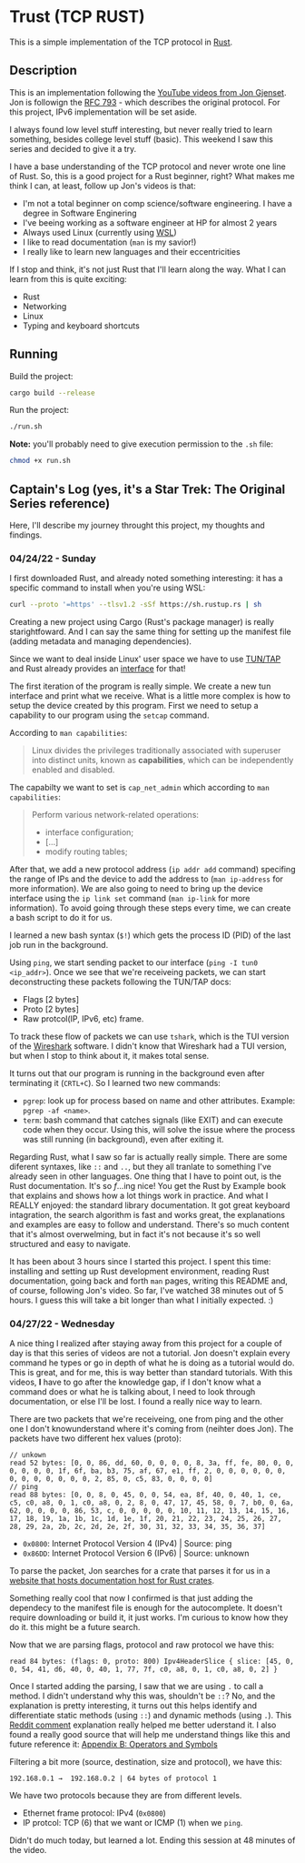 # Trust (TCP RUST)

This is a simple implementation of the TCP protocol in [Rust](https://www.rust-lang.org/).

## Description

This is an implementation following the [YouTube videos from Jon Gjenset](https://www.youtube.com/watch?v=bzja9fQWzdA&).
Jon is followign the [RFC 793](https://datatracker.ietf.org/doc/html/rfc793) - which describes the original protocol. For this project, IPv6 implementation will be set aside.

I always found low level stuff interesting, but never really tried to learn something, besides college level stuff (basic). This weekend I saw this series and decided to give it a try.

I have a base understanding of the TCP protocol and never wrote one line of Rust. So, this is a good project for a Rust beginner, right? What makes me think I can, at least, follow up Jon's videos is that:

- I'm not a total beginner on comp science/software engineering. I have a degree in Software Enginering
- I've beeing working as a software engineer at HP for almost 2 years
- Always used Linux (currently using [WSL](https://docs.microsoft.com/en-us/windows/wsl/))
- I like to read documentation (`man` is my savior!)
- I really like to learn new languages and their eccentricities

If I stop and think, it's not just Rust that I'll learn along the way. What I can learn from this is quite exciting:

- Rust
- Networking
- Linux
- Typing and keyboard shortcuts

## Running

Build the project:

```sh
cargo build --release
```

Run the project:

```sh
./run.sh
```

**Note:** you'll probably need to give execution permission to the `.sh` file:

```sh
chmod +x run.sh
```

## Captain's Log (yes, it's a Star Trek: The Original Series reference)

Here, I'll describe my journey throught this project, my thoughts and findings.

### 04/24/22 - Sunday

I first downloaded Rust, and already noted something interesting: it has a specific command to install when you're using WSL:

```sh
curl --proto '=https' --tlsv1.2 -sSf https://sh.rustup.rs | sh
```

Creating a new project using Cargo (Rust's package manager) is really starightfoward. And I can say the same thing for setting up the manifest file (adding metadata and managing dependencies).

Since we want to deal inside Linux' user space we have to use [TUN/TAP](https://www.kernel.org/doc/Documentation/networking/tuntap.txt) and Rust already provides an [interface](https://docs.rs/tun-tap/latest/tun_tap/) for that!

The first iteration of the program is really simple. We create a new tun interface and print what we receive. What is a little more complex is how to setup the device created by this program. First we need to setup a capability to our program using the `setcap` command.

According to `man capabilities`:

> Linux divides the privileges traditionally associated with superuser into distinct units, known as **capabilities**, which can be independently enabled and disabled.

The capabilty we want to set is `cap_net_admin` which according to `man capabilities`:

> Perform various network-related operations:
>
> - interface configuration;
> - [...]
> - modify routing tables;

After that, we add a new protocol address (`ip addr add` command) specifing the range of IPs and the device to add the address to (`man ip-address` for more information). We are also going to need to bring up the device interface using the `ip link set` command (`man ip-link` for more information). To avoid going through these steps every time, we can create a bash script to do it for us.

I learned a new bash syntax (`$!`) which gets the process ID (PID) of the last job run in the background.

Using `ping`, we start sending packet to our interface (`ping -I tun0 <ip_addr>`). Once we see that we're receiveing packets, we can start deconstructing these packets following the TUN/TAP docs:

- Flags [2 bytes]
- Proto [2 bytes]
- Raw protcol(IP, IPv6, etc) frame.

To track these flow of packets we can use `tshark`, which is the TUI version of the [Wireshark](https://www.wireshark.org/) software. I didn't know that Wireshark had a TUI version, but when I stop to think about it, it makes total sense.

It turns out that our program is running in the background even after terminating it (`CRTL+C`). So I learned two new commands:

- `pgrep`: look up for process based on name and other attributes. Example: `pgrep -af <name>`.
- `term`: bash command that catches signals (like EXIT) and can execute code when they occur. Using this, will solve the issue where the process was still running (in background), even after exiting it.

Regarding Rust, what I saw so far is actually really simple. There are some diferent syntaxes, like `::` and `..`, but they all tranlate to something I've already seen in other languages. One thing that I have to point out, is the Rust documentation. It's so _f_...ing nice! You get the Rust by Example book that explains and shows how a lot things work in practice. And what I REALLY enjoyed: the standard library documentation. It got great keyboard intagration, the search algorithm is fast and works great, the explanations and examples are easy to follow and understand. There's so much content that it's almost overwelming, but in fact it's not because it's so well structured and easy to navigate.

It has been about 3 hours since I started this project. I spent this time: installing and setting up Rust development environment, reading Rust documentation, going back and forth `man` pages, writing this README and, of course, following Jon's video. So far, I've watched 38 minutes out of 5 hours. I guess this will take a bit longer than what I initially expected. :)

### 04/27/22 - Wednesday

A nice thing I realized after staying away from this project for a couple of day is that this series of videos are not a tutorial. Jon doesn't explain every command he types or go in depth of what he is doing as a tutorial would do. This is great, and for me, this is way better than standard tutorials. With this videos, **I** have to go after the knowledge gap, if I don't know what a command does or what he is talking about, I need to look through documentation, or else I'll be lost. I found a really nice way to learn.

There are two packets that we're receiveing, one from ping and the other one I don't knowunderstand where it's coming from (neihter does Jon). The packets have two different hex values (proto):

```
// unkown
read 52 bytes: [0, 0, 86, dd, 60, 0, 0, 0, 0, 8, 3a, ff, fe, 80, 0, 0, 0, 0, 0, 0, 1f, 6f, ba, b3, 75, af, 67, e1, ff, 2, 0, 0, 0, 0, 0, 0, 0, 0, 0, 0, 0, 0, 0, 2, 85, 0, c5, 83, 0, 0, 0, 0]
// ping
read 88 bytes: [0, 0, 8, 0, 45, 0, 0, 54, ea, 8f, 40, 0, 40, 1, ce, c5, c0, a8, 0, 1, c0, a8, 0, 2, 8, 0, 47, 17, 45, 58, 0, 7, b0, 0, 6a, 62, 0, 0, 0, 0, 86, 53, c, 0, 0, 0, 0, 0, 10, 11, 12, 13, 14, 15, 16, 17, 18, 19, 1a, 1b, 1c, 1d, 1e, 1f, 20, 21, 22, 23, 24, 25, 26, 27, 28, 29, 2a, 2b, 2c, 2d, 2e, 2f, 30, 31, 32, 33, 34, 35, 36, 37]
```

- `0x0800`: Internet Protocol Version 4 (IPv4) | Source: ping
- `0x86DD`: Internet Protocol Version 6 (IPv6) | Source: unknown

To parse the packet, Jon searches for a crate that parses it for us in a [website that hosts documentation host for Rust crates](https://docs.rs/about).

Something really cool that now I confirmed is that just adding the dependecy to the manifest file is enough for the autocomplete. It doesn't require downloading or build it, it just works. I'm curious to know how they do it. this might be a future search.

Now that we are parsing flags, protocol and raw protocol we have this:

```
read 84 bytes: (flags: 0, proto: 800) Ipv4HeaderSlice { slice: [45, 0, 0, 54, 41, d6, 40, 0, 40, 1, 77, 7f, c0, a8, 0, 1, c0, a8, 0, 2] }
```

Once I started adding the parsing, I saw that we are using `.` to call a method. I didn't understand why this was, shouldn't be `::`? No, and the explanation is pretty interesting, it turns out this helps identify and differentiate static methods (using `::`) and dynamic methods (using `.`). This [Reddit comment](https://www.reddit.com/r/rust/comments/3fimgp/comment/ctqfg33) explanation really helped me better uderstand it. I also found a really good source that will help me understand things like this and future reference it: [Appendix B: Operators and Symbols](https://doc.rust-lang.org/book/appendix-02-operators.html)

Filtering a bit more (source, destination, size and protocol), we have this:

```
192.168.0.1 →  192.168.0.2 | 64 bytes of protocol 1
```

We have two protocols because they are from different levels.

- Ethernet frame protocol: IPv4 (`0x0800`)
- IP protcol: TCP (6) that we want or ICMP (1) when we `ping`.

Didn't do much today, but learned a lot. Ending this session at 48 minutes of the video.
